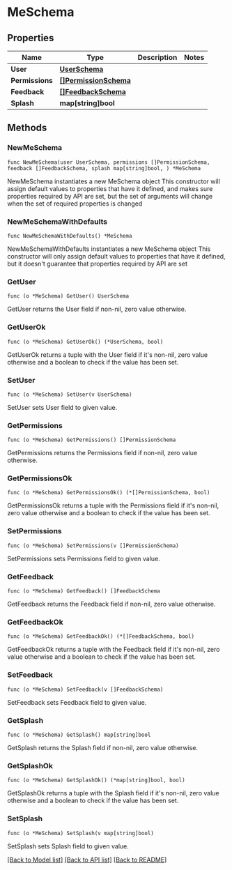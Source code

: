 # MeSchema

## Properties

Name | Type | Description | Notes
------------ | ------------- | ------------- | -------------
**User** | [**UserSchema**](UserSchema.md) |  | 
**Permissions** | [**[]PermissionSchema**](PermissionSchema.md) |  | 
**Feedback** | [**[]FeedbackSchema**](FeedbackSchema.md) |  | 
**Splash** | **map[string]bool** |  | 

## Methods

### NewMeSchema

`func NewMeSchema(user UserSchema, permissions []PermissionSchema, feedback []FeedbackSchema, splash map[string]bool, ) *MeSchema`

NewMeSchema instantiates a new MeSchema object
This constructor will assign default values to properties that have it defined,
and makes sure properties required by API are set, but the set of arguments
will change when the set of required properties is changed

### NewMeSchemaWithDefaults

`func NewMeSchemaWithDefaults() *MeSchema`

NewMeSchemaWithDefaults instantiates a new MeSchema object
This constructor will only assign default values to properties that have it defined,
but it doesn't guarantee that properties required by API are set

### GetUser

`func (o *MeSchema) GetUser() UserSchema`

GetUser returns the User field if non-nil, zero value otherwise.

### GetUserOk

`func (o *MeSchema) GetUserOk() (*UserSchema, bool)`

GetUserOk returns a tuple with the User field if it's non-nil, zero value otherwise
and a boolean to check if the value has been set.

### SetUser

`func (o *MeSchema) SetUser(v UserSchema)`

SetUser sets User field to given value.


### GetPermissions

`func (o *MeSchema) GetPermissions() []PermissionSchema`

GetPermissions returns the Permissions field if non-nil, zero value otherwise.

### GetPermissionsOk

`func (o *MeSchema) GetPermissionsOk() (*[]PermissionSchema, bool)`

GetPermissionsOk returns a tuple with the Permissions field if it's non-nil, zero value otherwise
and a boolean to check if the value has been set.

### SetPermissions

`func (o *MeSchema) SetPermissions(v []PermissionSchema)`

SetPermissions sets Permissions field to given value.


### GetFeedback

`func (o *MeSchema) GetFeedback() []FeedbackSchema`

GetFeedback returns the Feedback field if non-nil, zero value otherwise.

### GetFeedbackOk

`func (o *MeSchema) GetFeedbackOk() (*[]FeedbackSchema, bool)`

GetFeedbackOk returns a tuple with the Feedback field if it's non-nil, zero value otherwise
and a boolean to check if the value has been set.

### SetFeedback

`func (o *MeSchema) SetFeedback(v []FeedbackSchema)`

SetFeedback sets Feedback field to given value.


### GetSplash

`func (o *MeSchema) GetSplash() map[string]bool`

GetSplash returns the Splash field if non-nil, zero value otherwise.

### GetSplashOk

`func (o *MeSchema) GetSplashOk() (*map[string]bool, bool)`

GetSplashOk returns a tuple with the Splash field if it's non-nil, zero value otherwise
and a boolean to check if the value has been set.

### SetSplash

`func (o *MeSchema) SetSplash(v map[string]bool)`

SetSplash sets Splash field to given value.



[[Back to Model list]](../README.md#documentation-for-models) [[Back to API list]](../README.md#documentation-for-api-endpoints) [[Back to README]](../README.md)


